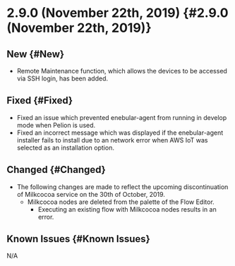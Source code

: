 # 2.9.0 (November 22th, 2019) {#2.9.0 (November 22th, 2019)}

## New {#New}

- Remote Maintenance function, which allows the devices to be accessed via SSH login, has been added.

## Fixed {#Fixed}

- Fixed an issue which prevented enebular-agent from running in develop mode when Pelion is used.
- Fixed an incorrect message which was displayed if the enebular-agent installer fails to install due to an network error when AWS IoT was selected as an installation option.

## Changed {#Changed}

- The following changes are made to reflect the upcoming discontinuation of Milkcocoa service on the 30th of October, 2019.
    - Milkcocoa nodes are deleted from the palette of the Flow Editor.
        - Executing an existing flow with Milkcocoa nodes results in an error.

## Known Issues {#Known Issues}

N/A
